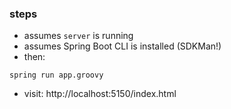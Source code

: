 
### steps

* assumes `server` is running
* assumes Spring Boot CLI is installed (SDKMan!)
* then:

```
spring run app.groovy
```

* visit: http://localhost:5150/index.html
